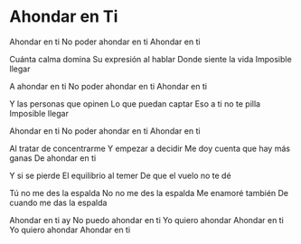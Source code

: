 # Ahondar en Ti

Ahondar en ti
No poder ahondar en ti
Ahondar en ti

Cuánta calma domina
Su expresión al hablar
Donde siente la vida
Imposible llegar

A ahondar en ti
No poder ahondar en ti
Ahondar en ti

Y las personas que opinen
Lo que puedan captar
Eso a ti no te pilla
Imposible llegar

Ahondar en ti
No poder ahondar en ti
Ahondar en ti

Al tratar de concentrarme
Y empezar a decidir
Me doy cuenta que hay más ganas
De ahondar en ti

Y si se pierde
El equilibrio al temer
De que el vuelo no te dé

Tú no me des la espalda
No no me des la espalda
Me enamoré también
De cuando me das la espalda

Ahondar en ti ay
No puedo ahondar en ti
Yo quiero ahondar
Ahondar en ti
Yo quiero ahondar
Ahondar en ti
